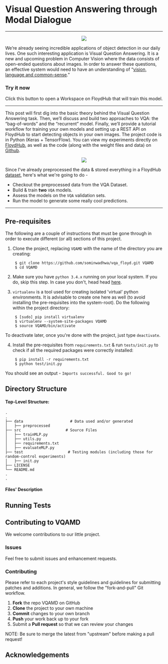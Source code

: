 # Visual Question Answering through Modal Dialogue
---

<p align="center">
  <img src="https://github.com/sominwadhwa/sominwadhwa.github.io/blob/master/assets/vqa/1.jpeg?raw=true"/>
</p>

We’re already seeing incredible applications of object detection in our daily lives. One such interesting application is Visual Question Answering. It is a new and upcoming problem in Computer Vision where the data consists of open-ended questions about images. In order to answer these questions, an effective system would need to have an understanding of  “[vision, language and common-sense](https://dac.cs.vt.edu/research-project/visual-question-answering-vqa/).”

### Try it now



Click this button to open a Workspace on FloydHub that will train this model.

---

This post will first dig into the basic theory behind the Visual Question Answering task. Then, we’ll discuss and build two approaches to VQA: the “bag-of-words” and the “recurrent” model. Finally, we’ll provide a tutorial workflow for training your own models and setting up a REST API on FloydHub to start detecting objects in your own images.
The project code is in Python (Keras + TensorFlow). You can view my experiments directly on [FloydHub](https://www.floydhub.com/sominw/projects/vqa_floyd), as well as the code (along with the weight files and data) on [Github](https://github.com/sominwadhwa/vqamd_floyd).

<p align="center">
  <img src="https://github.com/sominwadhwa/sominwadhwa.github.io/blob/master/assets/vqa/8.gif?raw=true"/>
</p>

Since I've already preprocessed the data & stored everything in a FloydHub [dataset](https://www.floydhub.com/sominw/datasets/vqa_data), here's what we're going to do - 

- Checkout the preprocessed data from the VQA Dataset.
- Build & train **two** `VQA` models.
- Assess the models on the `VQA` validation sets.
- Run the model to generate some really cool predictions. 
---

## Pre-requisites

The following are a couple of instructions that must be gone through in order to execute different (or all) sections of this project.

1. Clone the project, replacing ``VQAMD`` with the name of the directory you are creating:

        $ git clone https://github.com/sominwadhwa/vqa_floyd.git VQAMD
        $ cd VQAMD

2. Make sure you have ``python 3.4.x`` running on your local system. If you do, skip this step. In case you don't, head
head [here](https://www.python.org/downloads/).

3. ``virtualenv`` is a tool used for creating isolated 'virtual' python environments. It is advisable to create one here as well (to avoid installing the pre-requisites into the system-root). Do the following within the project directory:

        $ [sudo] pip install virtualenv
        $ virtualenv --system-site-packages VQAMD
        $ source VQAMD/bin/activate

To deactivate later, once you're done with the project, just type ``deactivate``.

4. Install the pre-requisites from ``requirements.txt`` & run ``tests/init.py`` to check if all the required packages were correctly installed:

        $ pip install -r requirements.txt
        $ python test/init.py

You should see an output - ``Imports successful. Good to go!``

## Directory Structure

#### Top-Level Structure:

    .
    .
    ├── data                     # Data used and/or generated
    │   ├── preprocessed
    ├── src                    # Source Files
    │   ├── trainMLP.py
    │   ├── utils.py
    │   ├── requirements.txt
    │   ├── evaluateMLP.py
    ├── test                    # Testing modules (including those for random-control experiments)
    │   ├── init.py              
    ├── LICENSE
    └── README.md
    .
    .


#### Files' Description

## Running Tests

## Contributing to VQAMD

We welcome contributions to our little project.

### Issues

Feel free to submit issues and enhancement requests.

### Contributing

Please refer to each project's style guidelines and guidelines for submitting patches and additions. In general, we follow the "fork-and-pull" Git workflow.

 1. **Fork** the repo VQAMD on GitHub
 2. **Clone** the project to your own machine
 3. **Commit** changes to your own branch
 4. **Push** your work back up to your fork
 5. Submit a **Pull request** so that we can review your changes

NOTE: Be sure to merge the latest from "upstream" before making a pull request!


## Acknowledgements
